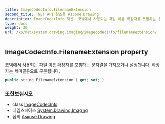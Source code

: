 ```yaml
---
title: ImageCodecInfo.FilenameExtension
second_title: .NET API 참조용 Aspose.Drawing
description: ImageCodecInfo 재산. 코덱에서 사용되는 파일 이름 확장자를 포함하는 문자열을 가져오거나 설정합니다. 확장자는 세미콜론으로 구분됩니다.
type: docs
weight: 30
url: /ko/net/system.drawing.imaging/imagecodecinfo/filenameextension/
---
```

## ImageCodecInfo.FilenameExtension property

코덱에서 사용되는 파일 이름 확장자를 포함하는 문자열을 가져오거나 설정합니다. 확장자는 세미콜론으로 구분됩니다.

```csharp
public string FilenameExtension { get; set; }
```

### 또한보십시오

* class [ImageCodecInfo](../)
* 네임스페이스 [System.Drawing.Imaging](../../imagecodecinfo/)
* 집회 [Aspose.Drawing](../../../)


